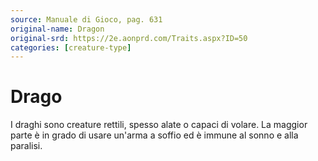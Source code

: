 ```yaml
---
source: Manuale di Gioco, pag. 631
original-name: Dragon
original-srd: https://2e.aonprd.com/Traits.aspx?ID=50
categories: [creature-type]
---
```


# Drago

I draghi sono creature rettili, spesso alate o capaci di volare. La maggior
parte è in grado di usare un'arma a soffio ed è immune al sonno e alla paralisi.
